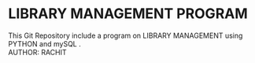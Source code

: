 # LIBRARY MANAGEMENT PROGRAM
This Git Repository include a program on LIBRARY MANAGEMENT using PYTHON and mySQL .
<br>
AUTHOR: RACHIT
